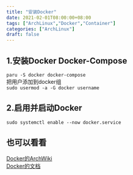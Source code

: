 ```yaml
---
title: "安装Docker"
date: 2021-02-01T08:00:00+08:00
tags: ["ArchLinux","Docker","Container"]
categories: ["ArchLinux"]
draft: false
---
```


## 1.安装Docker Docker-Compose

`paru -S docker docker-compose`  
把用户添加到docker组  
`sudo usermod -a -G docker username`

## 2.启用并启动Docker

`sudo systemctl enable --now docker.service`

## 也可以看看

[Docker的ArchWiki](https://wiki.archlinux.org/title/Docker)  
[Docker的文档](https://docs.docker.com/)